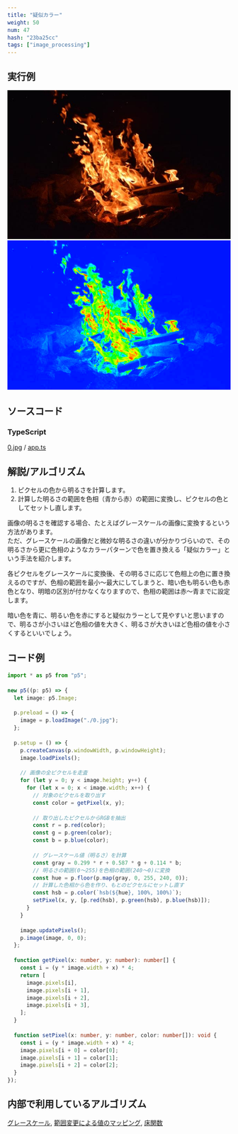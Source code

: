 ```yaml
---
title: "疑似カラー"
weight: 50
num: 47
hash: "23ba25cc"
tags: ["image_processing"]
---
```


## 実行例

![](./static/images/23ba25cc/0.jpg)
![](./static/images/23ba25cc/1.png)

## ソースコード

### TypeScript

[0.jpg](./static/code/23ba25cc/0.jpg) / [app.ts](./static/code/23ba25cc/app.ts)

## 解説/アルゴリズム

1. ピクセルの色から明るさを計算します。
1. 計算した明るさの範囲を色相（青から赤）の範囲に変換し、ピクセルの色としてセットし直します。

画像の明るさを確認する場合、たとえばグレースケールの画像に変換するという方法があります。  
ただ、グレースケールの画像だと微妙な明るさの違いが分かりづらいので、その明るさから更に色相のようなカラーパターンで色を置き換える「疑似カラー」という手法を紹介します。

各ピクセルをグレースケールに変換後、その明るさに応じて色相上の色に置き換えるのですが、色相の範囲を最小～最大にしてしまうと、暗い色も明るい色も赤色となり、明暗の区別が付かなくなりますので、色相の範囲は赤～青までに設定します。

暗い色を青に、明るい色を赤にすると疑似カラーとして見やすいと思いますので、明るさが小さいほど色相の値を大きく、明るさが大きいほど色相の値を小さくするといいでしょう。

## コード例

```typescript
import * as p5 from "p5";

new p5((p: p5) => {
  let image: p5.Image;

  p.preload = () => {
    image = p.loadImage("./0.jpg");
  };

  p.setup = () => {
    p.createCanvas(p.windowWidth, p.windowHeight);
    image.loadPixels();

    // 画像の全ピクセルを走査
    for (let y = 0; y < image.height; y++) {
      for (let x = 0; x < image.width; x++) {
        // 対象のピクセルを取り出す
        const color = getPixel(x, y);

        // 取り出したピクセルからRGBを抽出
        const r = p.red(color);
        const g = p.green(color);
        const b = p.blue(color);

        // グレースケール値（明るさ）を計算
        const gray = 0.299 * r + 0.587 * g + 0.114 * b;
        // 明るさの範囲(0～255)を色相の範囲(240～0)に変換
        const hue = p.floor(p.map(gray, 0, 255, 240, 0));
        // 計算した色相から色を作り、もとのピクセルにセットし直す
        const hsb = p.color(`hsb(${hue}, 100%, 100%)`);
        setPixel(x, y, [p.red(hsb), p.green(hsb), p.blue(hsb)]);
      }
    }

    image.updatePixels();
    p.image(image, 0, 0);
  };

  function getPixel(x: number, y: number): number[] {
    const i = (y * image.width + x) * 4;
    return [
      image.pixels[i],
      image.pixels[i + 1],
      image.pixels[i + 2],
      image.pixels[i + 3],
    ];
  }

  function setPixel(x: number, y: number, color: number[]): void {
    const i = (y * image.width + x) * 4;
    image.pixels[i + 0] = color[0];
    image.pixels[i + 1] = color[1];
    image.pixels[i + 2] = color[2];
  }
});
```

## 内部で利用しているアルゴリズム

[グレースケール](/359993fd/), [範囲変更による値のマッピング](/2e71b23a/), [床関数](/0fd2eac9/)
